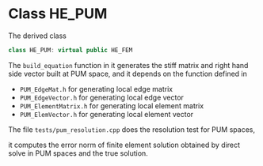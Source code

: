 # Class HE_PUM

The derived class

```c++
class HE_PUM: virtual public HE_FEM
```

The `build_equation` function in it generates the stiff matrix and right hand side vector built at PUM space, and it depends on the function defined in 

- `PUM_EdgeMat.h` for generating local edge matrix
-  `PUM_EdgeVector.h` for generating local edge vector
- `PUM_ElementMatrix.h` for generating local element matrix
- `PUM_ElemVector.h` for generating local element vector

The file `tests/pum_resolution.cpp` does the resolution test for PUM spaces,

it computes the error norm of finite element solution obtained by direct solve in PUM spaces and the true solution.


